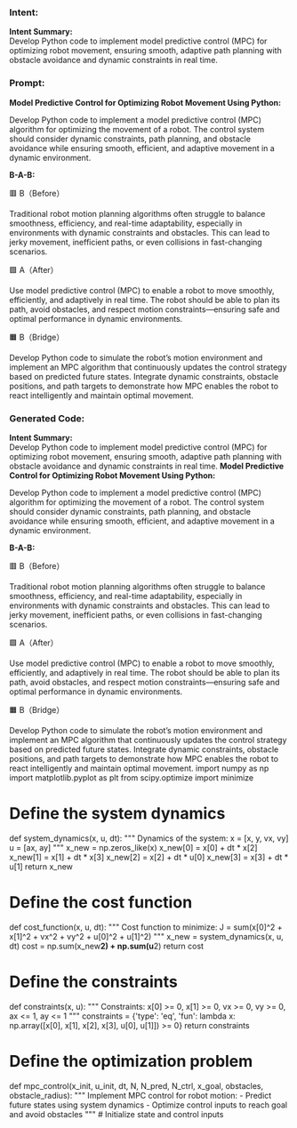 ### Intent:
**Intent Summary:**  
Develop Python code to implement model predictive control (MPC) for optimizing robot movement, ensuring smooth, adaptive path planning with obstacle avoidance and dynamic constraints in real time.

### Prompt:
**Model Predictive Control for Optimizing Robot Movement Using Python:**

Develop Python code to implement a model predictive control (MPC) algorithm for optimizing the movement of a robot. The control system should consider dynamic constraints, path planning, and obstacle avoidance while ensuring smooth, efficient, and adaptive movement in a dynamic environment.

**B-A-B:**

🟥 B（Before）

Traditional robot motion planning algorithms often struggle to balance smoothness, efficiency, and real-time adaptability, especially in environments with dynamic constraints and obstacles. This can lead to jerky movement, inefficient paths, or even collisions in fast-changing scenarios.

🟩 A（After）

Use model predictive control (MPC) to enable a robot to move smoothly, efficiently, and adaptively in real time. The robot should be able to plan its path, avoid obstacles, and respect motion constraints—ensuring safe and optimal performance in dynamic environments.

🟧 B（Bridge）

Develop Python code to simulate the robot’s motion environment and implement an MPC algorithm that continuously updates the control strategy based on predicted future states. Integrate dynamic constraints, obstacle positions, and path targets to demonstrate how MPC enables the robot to react intelligently and maintain optimal movement.

### Generated Code:
**Intent Summary:**  
Develop Python code to implement model predictive control (MPC) for optimizing robot movement, ensuring smooth, adaptive path planning with obstacle avoidance and dynamic constraints in real time.
**Model Predictive Control for Optimizing Robot Movement Using Python:**

Develop Python code to implement a model predictive control (MPC) algorithm for optimizing the movement of a robot. The control system should consider dynamic constraints, path planning, and obstacle avoidance while ensuring smooth, efficient, and adaptive movement in a dynamic environment.

**B-A-B:**

🟥 B（Before）

Traditional robot motion planning algorithms often struggle to balance smoothness, efficiency, and real-time adaptability, especially in environments with dynamic constraints and obstacles. This can lead to jerky movement, inefficient paths, or even collisions in fast-changing scenarios.

🟩 A（After）

Use model predictive control (MPC) to enable a robot to move smoothly, efficiently, and adaptively in real time. The robot should be able to plan its path, avoid obstacles, and respect motion constraints—ensuring safe and optimal performance in dynamic environments.

🟧 B（Bridge）

Develop Python code to simulate the robot’s motion environment and implement an MPC algorithm that continuously updates the control strategy based on predicted future states. Integrate dynamic constraints, obstacle positions, and path targets to demonstrate how MPC enables the robot to react intelligently and maintain optimal movement.
import numpy as np
import matplotlib.pyplot as plt
from scipy.optimize import minimize

# Define the system dynamics
def system_dynamics(x, u, dt):
    """
    Dynamics of the system:
    x = [x, y, vx, vy]
    u = [ax, ay]
    """
    x_new = np.zeros_like(x)
    x_new[0] = x[0] + dt * x[2]
    x_new[1] = x[1] + dt * x[3]
    x_new[2] = x[2] + dt * u[0]
    x_new[3] = x[3] + dt * u[1]
    return x_new

# Define the cost function
def cost_function(x, u, dt):
    """
    Cost function to minimize:
    J = sum(x[0]^2 + x[1]^2 + vx^2 + vy^2 + u[0]^2 + u[1]^2)
    """
    x_new = system_dynamics(x, u, dt)
    cost = np.sum(x_new**2) + np.sum(u**2)
    return cost

# Define the constraints
def constraints(x, u):
    """
    Constraints:
    x[0] >= 0, x[1] >= 0, vx >= 0, vy >= 0, ax <= 1, ay <= 1
    """
    constraints = {'type': 'eq', 'fun': lambda x: np.array([x[0], x[1], x[2], x[3], u[0], u[1]]) >= 0}
    return constraints

# Define the optimization problem
def mpc_control(x_init, u_init, dt, N, N_pred, N_ctrl, x_goal, obstacles, obstacle_radius):
    """
    Implement MPC control for robot motion:
    - Predict future states using system dynamics
    - Optimize control inputs to reach goal and avoid obstacles
    """
    # Initialize state and control inputs

